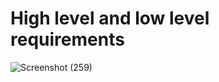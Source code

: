 # High level and low level requirements
![Screenshot (259)](https://user-images.githubusercontent.com/94339884/156768655-dcc95b43-0115-4961-b4b7-df2f564990cb.png)
